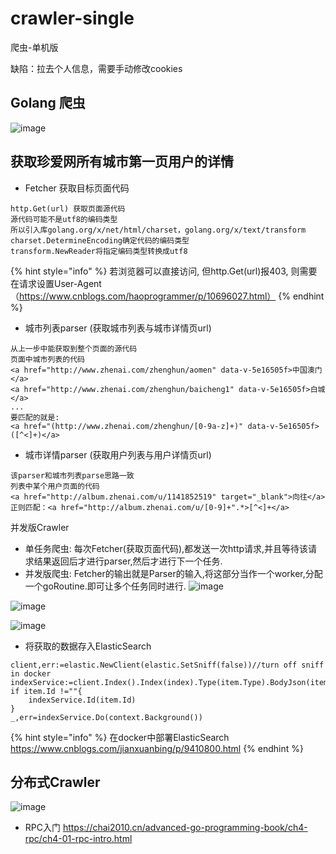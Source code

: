 # crawler-single
爬虫-单机版

缺陷：拉去个人信息，需要手动修改cookies

## Golang 爬虫
![image](https://user-images.githubusercontent.com/87933599/126904822-37005c5c-89aa-4b31-8742-829af1c1fd74.png)

## 获取珍爱网所有城市第一页用户的详情
* Fetcher 获取目标页面代码
```
http.Get(url) 获取页面源代码
源代码可能不是utf8的编码类型
所以引入库golang.org/x/net/html/charset，golang.org/x/text/transform
charset.DetermineEncoding确定代码的编码类型
transform.NewReader将指定编码类型转换成utf8
```
{% hint style="info" %} 若浏览器可以直接访问, 但http.Get(url)报403, 则需要在请求设置User-Agent （https://www.cnblogs.com/haoprogrammer/p/10696027.html） {% endhint %}

- 城市列表parser (获取城市列表与城市详情页url)
```
从上一步中能获取到整个页面的源代码
页面中城市列表的代码
<a href="http://www.zhenai.com/zhenghun/aomen" data-v-5e16505f>中国澳门</a>
<a href="http://www.zhenai.com/zhenghun/baicheng1" data-v-5e16505f>白城</a>
...
要匹配的就是:
<a href="(http://www.zhenai.com/zhenghun/[0-9a-z]+)" data-v-5e16505f>([^<]+)</a>
```

- 城市详情parser (获取用户列表与用户详情页url)
```
该parser和城市列表parse思路一致
列表中某个用户页面的代码
<a href="http://album.zhenai.com/u/1141852519" target="_blank">向往</a>
正则匹配：<a href="http://album.zhenai.com/u/[0-9]+".*>[^<]+</a>
```
并发版Crawler
- 单任务爬虫: 每次Fetcher(获取页面代码),都发送一次http请求,并且等待该请求结果返回后才进行parser,然后才进行下一个任务.
- 并发版爬虫: Fetcher的输出就是Parser的输入,将这部分当作一个worker,分配一个goRoutine.即可让多个任务同时进行.
![image](https://user-images.githubusercontent.com/87933599/126904923-0746517e-5247-44eb-bebe-83270b65d290.png)

![image](https://user-images.githubusercontent.com/87933599/126904910-9cf5252f-3888-477e-b68e-26dc68b097b9.png)

![image](https://user-images.githubusercontent.com/87933599/126904921-84730ada-a498-47de-b794-ce6f35841bc5.png)


- 将获取的数据存入ElasticSearch
```
client,err:=elastic.NewClient(elastic.SetSniff(false))//turn off sniff in docker
indexService:=client.Index().Index(index).Type(item.Type).BodyJson(item)
if item.Id !=""{
	indexService.Id(item.Id)
}
_,err=indexService.Do(context.Background())	
```
{% hint style="info" %} 在docker中部署ElasticSearch https://www.cnblogs.com/jianxuanbing/p/9410800.html {% endhint %}

## 分布式Crawler


![image](https://user-images.githubusercontent.com/87933599/126904960-57f9f594-3c38-4063-bb22-7bf80081f072.png)


- RPC入门 https://chai2010.cn/advanced-go-programming-book/ch4-rpc/ch4-01-rpc-intro.html 

